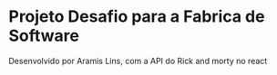 <h1>Projeto Desafio para a Fabrica de Software</h1>
<p>Desenvolvido por Aramis Lins, com a API do Rick and morty no react</>
